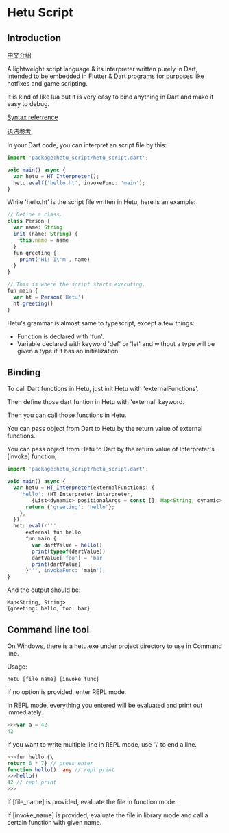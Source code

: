 # Hetu Script

## Introduction

[中文介绍](README_ZH.md)

A lightweight script language & its interpreter written purely in Dart, intended to be embedded in Flutter & Dart programs for purposes like hotfixes and game scripting.

It is kind of like lua but it is very easy to bind anything in Dart and make it easy to debug.

[Syntax referrence](HETU_SYNTAX.md)

[语法参考](HETU_SYNTAX_ZH.md)

In your Dart code, you can interpret an script file by this:

```typescript
import 'package:hetu_script/hetu_script.dart';

void main() async {
  var hetu = HT_Interpreter();
  hetu.evalf('hello.ht', invokeFunc: 'main');
}
```

While 'hello.ht' is the script file written in Hetu, here is an example:

```typescript
// Define a class.
class Person {
  var name: String
  init (name: String) {
    this.name = name
  }
  fun greeting {
    print('Hi! I\'m', name)
  }
}

// This is where the script starts executing.
fun main {
  var ht = Person('Hetu')
  ht.greeting()
}
```

Hetu's grammar is almost same to typescript, except a few things:

- Function is declared with 'fun'.
- Variable declared with keyword 'def' or 'let' and without a type will be given a type if it has an initialization.

## Binding

To call Dart functions in Hetu, just init Hetu with 'externalFunctions'.

Then define those dart funtion in Hetu with 'external' keyword.

Then you can call those functions in Hetu.

You can pass object from Dart to Hetu by the return value of external functions.

You can pass object from Hetu to Dart by the return value of Interpreter's [invoke] function;

```typescript
import 'package:hetu_script/hetu_script.dart';

void main() async {
  var hetu = HT_Interpreter(externalFunctions: {
    'hello': (HT_Interpreter interpreter,
        {List<dynamic> positionalArgs = const [], Map<String, dynamic> namedArgs = const {}, HT_Object object}) {
      return {'greeting': 'hello'};
    },
  });
  hetu.eval(r'''
      external fun hello
      fun main {
        var dartValue = hello()
        print(typeof(dartValue))
        dartValue['foo'] = 'bar'
        print(dartValue)
      }''', invokeFunc: 'main');
}
```

And the output should be:

```
Map<String, String>
{greeting: hello, foo: bar}
```

## Command line tool

On Windows, there is a hetu.exe under project directory to use in Command line.

Usage:

```
hetu [file_name] [invoke_func]
```

If no option is provided, enter REPL mode.

In REPL mode, everything you entered will be evaluated and print out immediately.

```typescript
>>>var a = 42
42
```

If you want to write multiple line in REPL mode, use '\\' to end a line.

```typescript
>>>fun hello {\
return 6 * 7} // press enter
function hello(): any // repl print
>>>hello()
42 // repl print
>>>
```

If [file_name] is provided, evaluate the file in function mode.

If [invoke_name] is provided, evaluate the file in library mode and call a certain function with given name.
